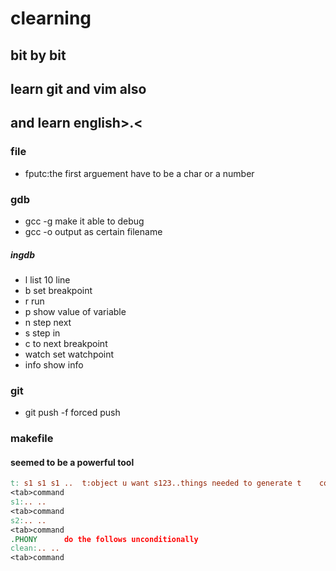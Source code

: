 # clearning 
## bit by bit
## learn git and vim also
## and learn english>.<
### file
* fputc:the first arguement have to be a char or a number
### gdb 
* gcc -g make it able to debug
* gcc -o output as certain filename
##### ingdb
* l	list 10 line
* b	set breakpoint
* r	run
* p	show value of variable
* n	step next
* s	step in
* c	to next breakpoint
* watch set watchpoint
* info show info
### git 
* git push -f forced push
### makefile
#### seemed to be a powerful tool
``` makefile
t: s1 s1 s1 ..	t:object u want s123..things needed to generate t	 command :how to
<tab>command	
s1:.. ..
<tab>command
s2:.. ..
<tab>command
.PHONY		do the follows unconditionally	
clean:.. ..
<tab>command
```
